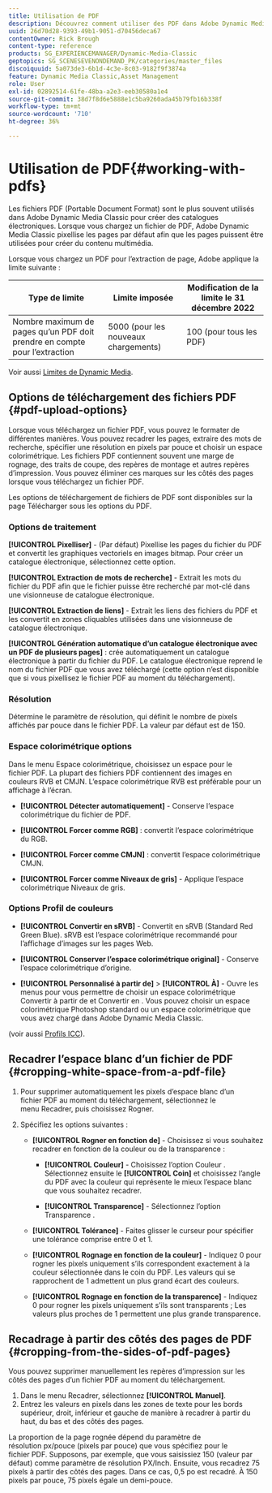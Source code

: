 ```yaml
---
title: Utilisation de PDF
description: Découvrez comment utiliser des PDF dans Adobe Dynamic Media Classic.
uuid: 26d70d28-9393-49b1-9051-d70456deca67
contentOwner: Rick Brough
content-type: reference
products: SG_EXPERIENCEMANAGER/Dynamic-Media-Classic
geptopics: SG_SCENESEVENONDEMAND_PK/categories/master_files
discoiquuid: 5a073de3-6b1d-4c3e-8c03-9182f9f3874a
feature: Dynamic Media Classic,Asset Management
role: User
exl-id: 02892514-61fe-48ba-a2e3-eeb30580a1e4
source-git-commit: 38d7f8d6e5888e1c5ba9260ada45b79fb16b338f
workflow-type: tm+mt
source-wordcount: '710'
ht-degree: 36%

---
```


# Utilisation de PDF{#working-with-pdfs}

Les fichiers PDF (Portable Document Format) sont le plus souvent utilisés dans Adobe Dynamic Media Classic pour créer des catalogues électroniques. Lorsque vous chargez un fichier de PDF, Adobe Dynamic Media Classic pixellise les pages par défaut afin que les pages puissent être utilisées pour créer du contenu multimédia.

Lorsque vous chargez un PDF pour l’extraction de page, Adobe applique la limite suivante :

| Type de limite | Limite imposée | Modification de la limite le 31 décembre 2022 |
| --- | --- | --- |
| Nombre maximum de pages qu’un PDF doit prendre en compte pour l’extraction | 5000 (pour les nouveaux chargements) | 100 (pour tous les PDF) |

Voir aussi [Limites de Dynamic Media](/help/using/limitations.md).

## Options de téléchargement des fichiers PDF {#pdf-upload-options}

Lorsque vous téléchargez un fichier PDF, vous pouvez le formater de différentes manières. Vous pouvez recadrer les pages, extraire des mots de recherche, spécifier une résolution en pixels par pouce et choisir un espace colorimétrique. Les fichiers PDF contiennent souvent une marge de rognage, des traits de coupe, des repères de montage et autres repères d’impression. Vous pouvez éliminer ces marques sur les côtés des pages lorsque vous téléchargez un fichier PDF.

Les options de téléchargement de fichiers de PDF sont disponibles sur la page Télécharger sous les options du PDF.

### Options de traitement

**[!UICONTROL Pixelliser]** - (Par défaut) Pixellise les pages du fichier du PDF et convertit les graphiques vectoriels en images bitmap. Pour créer un catalogue électronique, sélectionnez cette option.

**[!UICONTROL Extraction de mots de recherche]** - Extrait les mots du fichier du PDF afin que le fichier puisse être recherché par mot-clé dans une visionneuse de catalogue électronique.

**[!UICONTROL Extraction de liens]** - Extrait les liens des fichiers du PDF et les convertit en zones cliquables utilisées dans une visionneuse de catalogue électronique.

**[!UICONTROL Génération automatique d’un catalogue électronique avec un PDF de plusieurs pages]** : crée automatiquement un catalogue électronique à partir du fichier du PDF. Le catalogue électronique reprend le nom du fichier PDF que vous avez téléchargé (cette option n’est disponible que si vous pixellisez le fichier PDF au moment du téléchargement).

### Résolution

Détermine le paramètre de résolution, qui définit le nombre de pixels affichés par pouce dans le fichier PDF. La valeur par défaut est de 150.

### Espace colorimétrique options

Dans le menu Espace colorimétrique, choisissez un espace pour le fichier PDF. La plupart des fichiers PDF contiennent des images en couleurs RVB et CMJN. L’espace colorimétrique RVB est préférable pour un affichage à l’écran.

* **[!UICONTROL Détecter automatiquement]** - Conserve l’espace colorimétrique du fichier de PDF.

* **[!UICONTROL Forcer comme RGB]** : convertit l’espace colorimétrique du RGB.

* **[!UICONTROL Forcer comme CMJN]** : convertit l’espace colorimétrique CMJN.

* **[!UICONTROL Forcer comme Niveaux de gris]** - Applique l’espace colorimétrique Niveaux de gris.

### Options Profil de couleurs

* **[!UICONTROL Convertir en sRVB]** - Convertit en sRVB (Standard Red Green Blue). sRVB est l’espace colorimétrique recommandé pour l’affichage d’images sur les pages Web.

* **[!UICONTROL Conserver l’espace colorimétrique original]** - Conserve l’espace colorimétrique d’origine.

* **[!UICONTROL Personnalisé à partir de]** > **[!UICONTROL À]** - Ouvre les menus pour vous permettre de choisir un espace colorimétrique Convertir à partir de et Convertir en . Vous pouvez choisir un espace colorimétrique Photoshop standard ou un espace colorimétrique que vous avez chargé dans Adobe Dynamic Media Classic.

(voir aussi [Profils ICC](/help/using/icc-profiles.md#icc_profiles)).

## Recadrer l’espace blanc d’un fichier de PDF {#cropping-white-space-from-a-pdf-file}

1. Pour supprimer automatiquement les pixels d’espace blanc d’un fichier PDF au moment du téléchargement, sélectionnez le menu Recadrer, puis choisissez Rogner.
1. Spécifiez les options suivantes :

   * **[!UICONTROL Rogner en fonction de]** - Choisissez si vous souhaitez recadrer en fonction de la couleur ou de la transparence :

      * **[!UICONTROL Couleur]** - Choisissez l’option Couleur . Sélectionnez ensuite le **[!UICONTROL Coin]** et choisissez l’angle du PDF avec la couleur qui représente le mieux l’espace blanc que vous souhaitez recadrer.

      * **[!UICONTROL Transparence]** - Sélectionnez l’option Transparence .
   * **[!UICONTROL Tolérance]** - Faites glisser le curseur pour spécifier une tolérance comprise entre 0 et 1.

   * **[!UICONTROL Rognage en fonction de la couleur]** - Indiquez 0 pour rogner les pixels uniquement s’ils correspondent exactement à la couleur sélectionnée dans le coin du PDF. Les valeurs qui se rapprochent de 1 admettent un plus grand écart des couleurs.

   * **[!UICONTROL Rognage en fonction de la transparence]** - Indiquez 0 pour rogner les pixels uniquement s’ils sont transparents ; Les valeurs plus proches de 1 permettent une plus grande transparence.


## Recadrage à partir des côtés des pages de PDF {#cropping-from-the-sides-of-pdf-pages}

Vous pouvez supprimer manuellement les repères d’impression sur les côtés des pages d’un fichier PDF au moment du téléchargement.

1. Dans le menu Recadrer, sélectionnez **[!UICONTROL Manuel]**.
1. Entrez les valeurs en pixels dans les zones de texte pour les bords supérieur, droit, inférieur et gauche de manière à recadrer à partir du haut, du bas et des côtés des pages.

La proportion de la page rognée dépend du paramètre de résolution px/pouce (pixels par pouce) que vous spécifiez pour le fichier PDF. Supposons, par exemple, que vous saisissiez 150 (valeur par défaut) comme paramètre de résolution PX/Inch. Ensuite, vous recadrez 75 pixels à partir des côtés des pages. Dans ce cas, 0,5 po est recadré. À 150 pixels par pouce, 75 pixels égale un demi-pouce.
